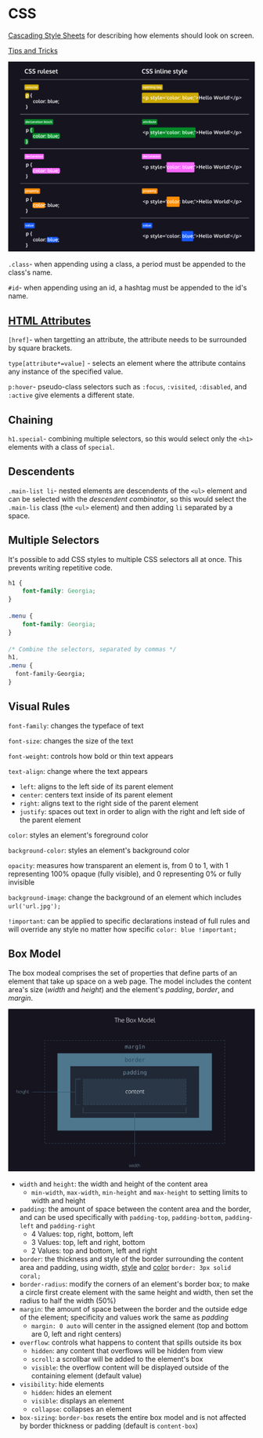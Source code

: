 # CSS

[Cascading Style Sheets](https://developer.mozilla.org/en-US/docs/Web/CSS) for describing how elements should look on screen.

[Tips and Tricks](tips.md)

![css-syntax](css-syntax.png)

`.class`- when appending using a class, a period must be appended to the class's name.

`#id`- when appending using an id, a hashtag must be appended to the id's name.

## [HTML Attributes](https://developer.mozilla.org/en-US/docs/Web/HTML/Attributes)

`[href]`- when targetting an attribute, the attribute needs to be surrounded by square brackets.

`type[attribute*=value]` - selects an element where the attribute contains any instance of the specified value.

`p:hover`- pseudo-class selectors such as `:focus`, `:visited`, `:disabled`, and `:active` give elements a different state.

## Chaining

`h1.special`- combining multiple selectors, so this would select only the `<h1>` elements with a class of `special`.

## Descendents

`.main-list li`- nested elements are descendents of the `<ul>` element and can be selected with the *descendent combinator*, so this would select the `.main-lis` class (the `<ul>` element) and then adding `li` separated by a space.

## Multiple Selectors

It's possible to add CSS styles to multiple CSS selectors all at once. This prevents writing repetitive code.

```css
h1 {
	font-family: Georgia;
}

.menu {
	font-family: Georgia;
}

/* Combine the selectors, separated by commas */
h1,
.menu {
  font-family-Georgia;
}
```

## Visual Rules

`font-family`: changes the typeface of text

`font-size`: changes the size of the text

`font-weight`: controls how bold or thin text appears

`text-align`: change where the text appears

- `left`: aligns to the left side of its parent element
- `center`: centers text inside of its parent element
- `right`: aligns text to the right side of the parent element
- `justify`: spaces out text in order to align with the right and left side of the parent element

`color`: styles an element's foreground color

`background-color`: styles an element's background color

`opacity`: measures how transparent an element is, from 0 to 1, with 1 representing 100% opaque (fully visible), and 0 representing 0% or fully invisible

`background-image`: change the background of an element which includes `url('url.jpg');`

`!important`: can be applied to specific declarations instead of full rules and will override any style no matter how specific `color: blue !important;`

## Box Model

The box modeal comprises the set of properties that define parts of an element that take up space on a web page. The model includes the content area's size (*width* and *height*) and the element's *padding*, *border*, and *margin*.

![box-model](box-model.png)

- `width` and `height`: the width and height of the content area
  - `min-width`, `max-width`, `min-height` and `max-height` to setting limits to width and height
- `padding`: the amount of space between the content area and the border, and can be used specifically with `padding-top`, `padding-bottom`, `padding-left` and `padding-right`
  - 4 Values: top, right, bottom, left
  - 3 Values: top, left and right, bottom
  - 2 Values: top and bottom, left and right
- `border`: the thickness and style of the border surrounding the content area and padding, using width, [style](https://developer.mozilla.org/en-US/docs/Web/CSS/border-style#values) and [color](https://developer.mozilla.org/en-US/docs/Web/CSS/color_value) `border: 3px solid coral;`
- `border-radius`: modify the corners of an element's border box; to make a circle first create element with the same height and width, then set the radius to half the width (50%)
- `margin`: the amount of space between the border and the outside edge of the element; specificity and values work the same as *padding*
  - `margin: 0 auto` will center in the assigned element (top and bottom are 0, left and right centers)
- `overflow`: controls what happens to content that spills outside its box
  - `hidden`: any content that overflows will be hidden from view
  - `scroll`: a scrollbar will be added to the element's box
  - `visible`: the overflow content will be displayed outside of the containing element (default value)
- `visibility`: hide elements
  - `hidden`: hides an element
  - `visible`: displays an element
  - `collapse`: collapses an element
- `box-sizing`: `border-box` resets the entire box model and is not affected by border thickness or padding (default is `content-box`)
